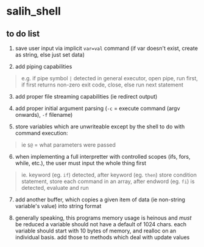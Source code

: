 # salih_shell
## to do list

1. save user input via implicit `var=val` command (if var doesn't exist, create as string, else just set data)

2. add piping capabilities
> e.g. if pipe symbol `|` detected in general executor, open pipe, run first, if first returns non-zero exit code, close, else run next statement

3. add proper file streaming capabilities (ie redirect output) 

4. add proper initial argument parsing (`-c` = execute command (argv onwards), `-f` filename)

5. store variables which are unwriteable except by the shell to do with command execution:
> ie `$@` = what parameters were passed

6. when implementing a full interpretter with controlled scopes (ifs, fors, while, etc.), the user must input the whole thing first
> ie. keyword (eg. `if`) detected, after keyword (eg. `then`) store condition statement, store each command in an array, after endword (eg. `fi`) is detected, evaluate and run

7. add another buffer, which copies a given item of data (ie non-string variable's value) into string format

8. generally speaking, this programs memory usage is heinous and *must* be reduced
a variable should not have a default of 1024 chars. each variable should start with 10 bytes of memory, and realloc on an individual basis. add those to methods which deal with update values
